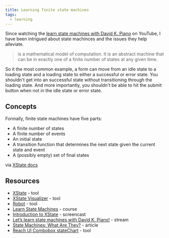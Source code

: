```yaml
---
title: Learning finite state machines
tags:
  - learning
---
```

Since watching the [learn state machines with David K. Piano](https://www.youtube.com/watch?v=czi24DqUfSA) on YouTube, I have been intrigued about state machinces and the issues they help alleviate.

> is a mathematical model of computation. It is an abstract machine that can be in exactly one of a finite number of states at any given time.

So it the most common example, a form can move from an idle state to a loading state and a loading state to either a successful or error state. You shouldn't get into an successful state without transitioning through the loading state. And more importantly, you shouldn't be able to hit the submit button when not in the idle state or error state.

## Concepts

Formally, finite state machines have five parts:

- A finite number of states
- A finite number of events
- An initial state
- A transition function that determines the next state given the current state and event
- A (possibly empty) set of final states

via [XState docs](https://xstate.js.org/docs/about/concepts.html#finite-state-machines)

## Resources

- [XState](https://xstate.js.org/docs/) - tool
- [XState Visualizer](https://xstate.js.org/viz/) - tool
- [Robot](https://thisrobot.life/) - tool
- [Learn State Machines](https://learnstatemachines.com/) - course
- [Introduction to XState](https://www.youtube.com/watch?v=73Ch_EL4YVc) - screencast
- [Let’s learn state machines with David K. Piano!](https://www.youtube.com/watch?v=czi24DqUfSA) - stream
- [State Machines: What Are They?](https://kyleshevlin.com/what-are-state-machines) - article
- [Reach UI Combobox stateChart](https://github.com/reach/reach-ui/blob/master/packages/combobox/src/index.js#L80) - tool

